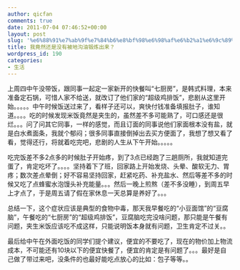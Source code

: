 ```yaml
---
author: qicfan
comments: true
date: 2011-07-04 07:46:52+00:00
layout: post
slug: '%e6%88%91%e7%ab%9f%e7%84%b6%e8%bf%98%e6%98%af%e6%b2%a1%e6%9c%89%e8%a2%ab%e5%9c%b0%e6%b2%9f%e6%b2%b9%e9%94%bb%e7%82%bc%e5%87%ba%e6%9d%a5%ef%bc%9f'
title: 我竟然还是没有被地沟油锻炼出来？
wordpress_id: 190
categories:
- 生活
---
```


上周四中午没带饭，跟同事一起定一家新开的快餐叫“七厨房”，是韩式料理，本来准备定石锅，可惜人家不给送，就改订了他们家的“超级鸡排饭”，悲剧从这里开始。。。。。中午时候饭送过来了，看样子还可以，爽快付钱准备填报肚子，谁知道。。。。吃的时候发现米饭竟然是夹生的，虽然差不多可能熟了，可口感还是很烂。。。问了问其它同事，一样的感觉，而且订面的同事说他们家面根本没有盐，就是白水煮面条，我就个郁闷；很多同事直接倒掉出去买方便面了，我想了想又看了看，觉得还行，将就着吃完吧，悲剧的人生从下午开始。。。。。

吃完饭差不多2点多的时候肚子开始疼，到了3点已经跑了三趟厕所，我就知道完蛋了，肯定吃坏了。。。。坚持着下了班，回家路上开始发烧、头晕、酸软无力、胃疼；数次差点晕倒；好不容易坚持回家，赶紧吃药、补充盐水、然后等差不多的时候又吃了点蜂蜜水泡馒头补充能量。。。然后一晚上煎熬（差不多没睡），到周五早上才点了，于是周五请了假在家休息一天总算是养好了。。。



总结一下，这个症状应该是典型的食物中毒，那天我早餐吃的“小豆面馆”的“豆腐脑”，午餐吃的“七厨房”的“超级鸡排饭”，豆腐脑吃完没啥问题，那只能是午餐有问题，夹生米饭应该吃不成这样，只能说明饭本身就有问题，卫生肯定不过关。。

最后给中午在外面吃饭的同学们提个建议，便宜的不要吃了，现在的物价加上物流成本，不可能还有10块以下的便宜快餐了，便宜的肯定是有问题了。。。最好是自己做了带过来吧，没条件的也最好能吃点放心的比如：包子等等。。
